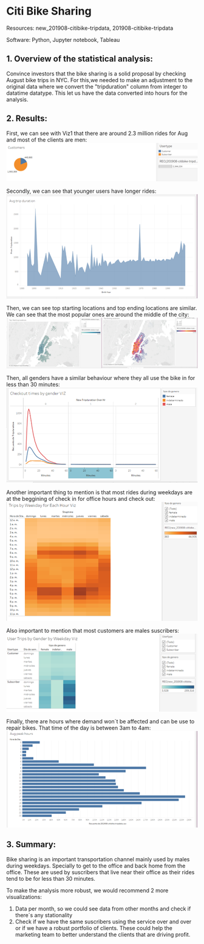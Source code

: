 # Citi Bike Sharing

Resources:
new_201908-citibike-tripdata, 201908-citibike-tripdata

Software:
Python, Jupyter notebook, Tableau

## 1. Overview of the statistical analysis:
Convince investors that the bike sharing is a solid proposal by checking August bike trips in NYC.
For this,we needed to make an adjustment to the original data where we convert the "tripduration" column from integer to datatime datatype. This let us have the data converted into hours for the analysis.

## 2. Results:
First, we can see with Viz1 that there are around 2.3 million rides for Aug and most of the clients are men:
![Viz1](https://github.com/karen-trena/bikesharing/blob/main/Pictures/Viz1.png)


Secondly, we can see that younger users have longer rides:
![Viz2](https://github.com/karen-trena/bikesharing/blob/main/Pictures/Viz2.png)


Then, we can see top starting locations and top ending locations are similar. We can see that the most popular ones are around the middle of the city:
![Viz3](https://github.com/karen-trena/bikesharing/blob/main/Pictures/Viz3.png)


Then, all genders have a similar behaviour where they all use the bike in for less than 30 minutes:
![Viz4](https://github.com/karen-trena/bikesharing/blob/main/Pictures/Viz4.png)


Another important thing to mention is that most rides during weekdays are at the beggining of check in for office hours and check out:
![Viz5](https://github.com/karen-trena/bikesharing/blob/main/Pictures/Viz5.png)


Also important to mention that most customers are males suscribers:
![Viz6](https://github.com/karen-trena/bikesharing/blob/main/Pictures/Viz6.png)


Finally, there are hours where demand won´t be affected and can be use to repair bikes. That time of the day is between 3am to 4am:
![Viz7](https://github.com/karen-trena/bikesharing/blob/main/Pictures/Viz7.png)

## 3. Summary:
Bike sharing is an important transportation channel mainly used by males during weekdays. Specially to get to the office and back home from the office. These are used by suscribers that live near their office as their rides tend to be for less than 30 minutes.

To make the analysis more robust, we would recommend 2 more visualizations:
1. Data per month, so we could see data from other months and check if there´s any stationality
2. Check if we have the same suscribers using the service over and over or if we have a robust portfolio of clients. These could help the marketing team to better understand the clients that are driving profit.
